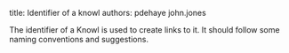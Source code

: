 title: Identifier of a knowl
authors:
    pdehaye
    john.jones

The identifier of a Knowl is used to create links to it. It should follow some naming <a knowl="lmfdb/doc.knowl.naming_conventions">conventions</a> and <a knowl="lmfdb/doc.knowl.naming_suggestions">suggestions</a>.

